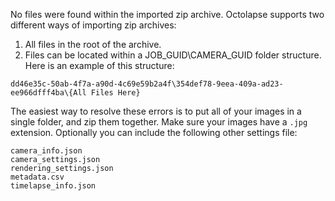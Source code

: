 No files were found within the imported zip archive.  Octolapse supports two different ways of importing zip archives:

1.  All files in the root of the archive.
2.  Files can be located within a JOB_GUID\CAMERA_GUID folder structure.  Here is an example of this structure:
```
dd46e35c-50ab-4f7a-a90d-4c69e59b2a4f\354def78-9eea-409a-ad23-ee966dfff4ba\{All Files Here}
```

The easiest way to resolve these errors is to put all of your images in a single folder, and zip them together.  Make sure your images have a ```.jpg``` extension.  Optionally you can include the following other settings file:
```
camera_info.json
camera_settings.json
rendering_settings.json
metadata.csv
timelapse_info.json
```
